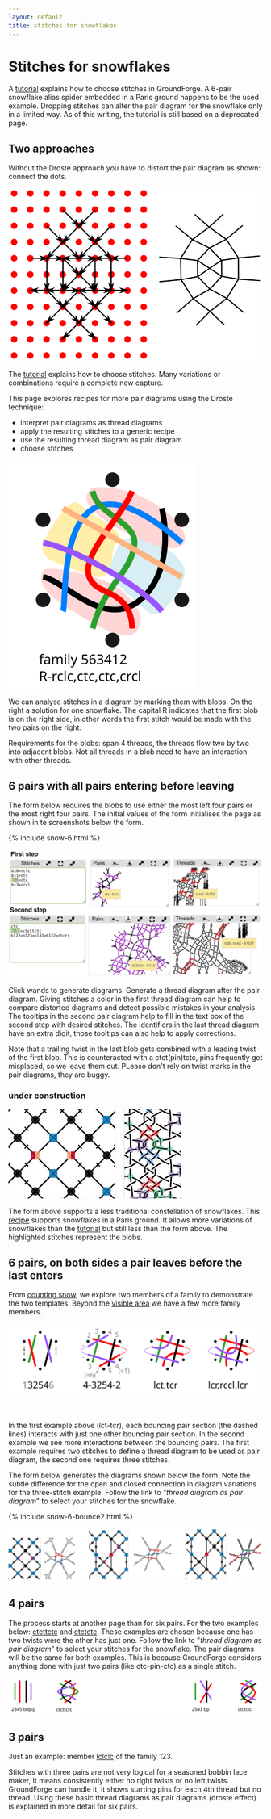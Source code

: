 ```yaml
---
layout: default
title: stitches for snowflakes
---
```


Stitches for snowflakes
=======================

A [tutorial] explains how to choose stitches in GroundForge.
A 6-pair snowflake alias spider embedded in a Paris ground happens to be the used example.
Dropping stitches can alter the pair diagram for the snowflake only in a limited way.
As of this writing, the tutorial is still based on a deprecated page. 

[tutorial]: /GroundForge-help/Binche

Two approaches
--------------

Without the Droste approach you have to distort the pair diagram as shown: connect the dots.

![](connect-dots.svg)

The [tutorial] explains how to choose stitches.
Many variations or combinations require a complete new capture. 

This page explores recipes for more pair diagrams using the Droste technique:
* interpret pair diagrams as thread diagrams
* apply the resulting stitches to a generic recipe
* use the resulting thread diagram as pair diagram
* choose stitches

![](blobs.svg?align=right)

We can analyse stitches in a diagram by marking them with blobs.
On the right a solution for one snowflake.
The capital R indicates that the first blob is on the right side,
in other words the first stitch would be made with the two pairs on the right.

Requirements for the blobs: span 4 threads, 
the threads flow two by two into adjacent blobs.
Not all threads in a blob need to have an interaction with other threads.

6 pairs with all pairs entering before leaving
----------------------------------------------

The form below requires the blobs to use either the most left four pairs or the most right four pairs.
The initial values of the form initialises the page as shown in te screenshots below the form.

{% include snow-6.html %}

![](blobs-drostes.png)

Click wands to generate diagrams. Generate a thread diagram after the pair diagram.
Giving stitches a color in the first thread diagram
can help to compare distorted diagrams and detect possible mistakes in your analysis.
The tooltips in the second pair diagram help to fill in the text box of the second step with desired stitches.
The identifiers in the last thread diagram have an extra digit,
those tooltips can also help to apply corrections.

Note that a trailing twist in the last blob gets combined with a leading twist of the first blob.
This is counteracted with a ctct(pin)tctc, pins frequently get misplaced, so we leave them out.
PLease don't rely on twist marks in the pair diagrams, they are buggy.

### under construction

![](snow-in-paris.png?align=right)

The form above supports a less traditional constellation of snowflakes.
This [recipe](/GroundForge/stitches.html?patchWidth=19&patchHeight=16&tile=-5-,5-5,-5-,5-5,-5-,5-5&shiftColsSW=0&shiftRowsSW=6&shiftColsSE=3&shiftRowsSE=3&b1=ct&c2=ct&a2=cllcr&b3=cl&c4=ctc&a4=ct&b5=crrcl&c6=ctc&a6=cr&droste2=ctc,c20=c21=b30=b31=c22=a60=a61=a42=b11=ctct,b53=b10=b12=rctct,a23=a40=a41=lctct)
supports snowflakes in a Paris ground. 
It allows more variations of snowflakes than the [tutorial] but still less than the form above.
The highlighted stitches represent the blobs.

6 pairs, on both sides a pair leaves before the last enters
-----------------------------------------------------------

From [counting snow](../counting-snow), we explore two members of a family to demonstrate the two templates.
Beyond the [visible area](#save-and-edit-images) we have a few more family members.

![](4-3254-2.svg?align-right)

&nbsp;

In the first example above (lct-tcr), each bouncing pair section (the dashed lines) interacts with just one other bouncing pair section.
In the second example we see more interactions between the bouncing pairs.
The first example requires two stitches to define a thread diagram to be used as pair diagram, the second one requires three stitches.

The form below generates the diagrams shown below the form.
Note the subtle difference for the open and closed connection in diagram variations for the three-stitch example.
Follow the link to "_thread diagram as pair diagram_" to select your stitches for the snowflake.

{% include snow-6-bounce2.html %}

![](4-3254-2.png)

4 pairs
-------

The process starts at another page than for six pairs.
For the two examples below:
[ctcttctc](/GroundForge/stitches.html?patchWidth=7&patchHeight=9&tile=5-&shiftColsSW=-1&shiftRowsSW=1&shiftColsSE=1&shiftRowsSE=1&a1=ctcttctc)
and [ctctctc](/GroundForge/stitches.html?patchWidth=7&patchHeight=9&tile=5-&shiftColsSW=-1&shiftRowsSW=1&shiftColsSE=1&shiftRowsSE=1&a1=ctctctc&droste2=ct,c25=d31=d32=d50=d51=d53=d70=d71=d73=ctc,d32=ctcr,d73=ctct,d53=d70=d71=ctcl).
These examples are chosen because one has two twists were the other has just one.
Follow the link to "_thread diagram as pair diagram_" to select your stitches for the snowflake.
The pair diagrams will be the same for both examples.
This is because GroundForge considers anything done with just two pairs (like ctc-pin-ctc) as a single stitch.

![](same-drostes.svg)


3 pairs
-------

Just an example: member
[lclclc](/GroundForge/droste.html?patchWidth=7&patchHeight=9&tile=5-&shiftColsSW=-1&shiftRowsSW=1&shiftColsSE=1&shiftRowsSE=1&a1=https://d-bl.github.io/GroundForge/droste.html?patchWidth=7&patchHeight=9&tile=5-&shiftColsSW=-1&shiftRowsSW=1&shiftColsSE=1&shiftRowsSE=1&a1=lclclc&droste2=ctc&droste2=ctc)
of the family 123.

Stitches with three pairs are not very logical for a seasoned bobbin lace maker,
It means consistently either no right twists or no left twists.
GroundForge can handle it, it shows starting pins for each 4th thread but no thread.
Using these basic thread diagrams as pair diagrams (droste effect) is explained in more detail for six pairs. 

